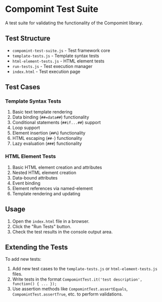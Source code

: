 # Compomint Test Suite

A test suite for validating the functionality of the Compomint library.

## Test Structure

- `compomint-test-suite.js` - Test framework core
- `template-tests.js` - Template syntax tests
- `html-element-tests.js` - HTML element tests
- `run-tests.js` - Test execution manager
- `index.html` - Test execution page

## Test Cases

### Template Syntax Tests

1. Basic text template rendering
2. Data binding (`##=data##`) functionality
3. Conditional statements (`##if...##`) support
4. Loop support
5. Element insertion (`##%`) functionality
6. HTML escaping (`##-`) functionality
7. Lazy evaluation (`###`) functionality

### HTML Element Tests

1. Basic HTML element creation and attributes
2. Nested HTML element creation
3. Data-bound attributes
4. Event binding
5. Element references via named-element
6. Template rendering and updating

## Usage

1. Open the `index.html` file in a browser.
2. Click the "Run Tests" button.
3. Check the test results in the console output area.

## Extending the Tests

To add new tests:

1. Add new test cases to the `template-tests.js` or `html-element-tests.js` files.
2. Write tests in the format `CompomintTest.it('test description', function() { ... });`
3. Use assertion methods like `CompomintTest.assertEquals`, `CompomintTest.assertTrue`, etc. to perform validations.
